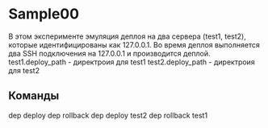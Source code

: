 # Sample00

В этом эксперименте эмуляция деплоя на два сервера (test1, test2), которые идентифицированы как 127.0.0.1.
Во время деплоя выполняется два SSH подключения на 127.0.0.1 и производится деплой.
test1.deploy_path - директроия для test1
test2.deploy_path - директроия для test2

## Команды

dep deploy
dep rollback
dep deploy test2
dep rollback test1
